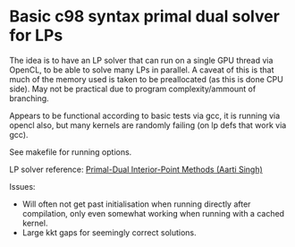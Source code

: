 # Basic c98 syntax primal dual solver for LPs

The idea is to have an LP solver that can run on a single GPU thread via OpenCL, to be able to solve many LPs in parallel.
A caveat of this is that much of the memory used is taken to be preallocated (as this is done CPU side).
May not be practical due to program complexity/ammount of branching.

Appears to be functional according to basic tests via gcc, it is running via opencl also, but many kernels are randomly failing (on lp defs that work via gcc).

See makefile for running options.

LP solver reference: [Primal-Dual Interior-Point Methods (Aarti Singh)](https://www.cs.cmu.edu/~pradeepr/convexopt/Lecture_Slides/primal-dual.pdf)

Issues:

- Will often not get past initialisation when running directly after compilation, only even somewhat working when running with a cached kernel.
- Large kkt gaps for seemingly correct solutions.
